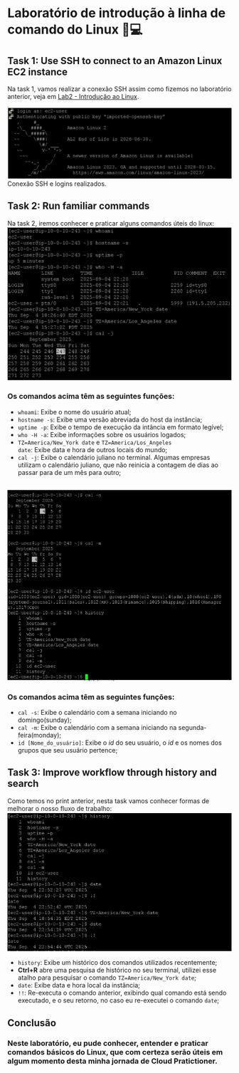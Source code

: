 # Laboratório de introdução à linha de comando do Linux 🐧💻

## Task 1: Use SSH to connect to an Amazon Linux EC2 instance

Na task 1, vamos realizar a conexão SSH assim como fizemos no laboratório anterior, veja em [Lab2 - Introdução ao Linux](https://github.com/RodrigoArraes07/Labs-AWS/blob/main/Lab2-IntroducaoLinux/README.md).

![](images/2025-09-04-20-08-20.png)
<br> Conexão SSH e logins realizados.

## Task 2: Run familiar commands

Na task 2, iremos conhecer e praticar alguns comandos úteis do linux: <br>
![](images/2025-09-04-20-11-21.png)

<h3> Os comandos acima têm as seguintes funções: </h3>

- <code>whoami</code>: Exibe o nome do usuário atual;
- <code>hostname -s</code>: Exibe uma versão abreviada do host da instância;
- <code>uptime -p</code>: Exibe o tempo de execução da intância em formato legível;
- <code>who -H -a</code>: Exibe informações sobre os usuários logados;
- <code>TZ=America/New_York date</code> e <code>TZ=America/Los_Angeles date</code>: Exibe data e hora de outros locais do mundo;
 - <code>cal -j</code>: Exibe o calendário juliano no terminal. Algumas empresas utilizam o calendário juliano, que não reinicia a contagem de dias ao passar para de um mês para outro;


 <br> ![](images/2025-09-04-20-34-27.png)

 <h3> Os comandos acima têm as seguintes funções: </h3>

 - <code>cal -s</code>: Exibe o calendário com a semana iniciando no domingo(sunday);
 - <code>cal -m</code>: Exibe o calendário com a semana iniciando na segunda-feira(monday);
 - <code>id [Nome_do_usuário]</code>: Exibe o *id* do seu usuário, o *id* e os nomes dos grupos que seu usuário pertence;
 
 
 ## Task 3: Improve workflow through history and search
 Como temos no print anterior, nesta task vamos conhecer formas de melhorar o nosso fluxo de trabalho:
 ![](images/2025-09-04-21-25-18.png)
 - <code>history</code>: Exibe um histórico dos comandos utilizados recentemente;
 - **Ctrl+R** abre uma pesquisa de histórico no seu terminal, utilizei esse atalho para pesquisar o comando <code>TZ=America/New_York date</code>;
 - <code>date</code>: Exibe data e hora local da instância;
 - <code>!!</code>: Re-executa o comando anterior, exibindo qual comando está sendo executado, e o seu retorno, no caso eu re-executei o comando <code>date</code>;

 ## Conclusão
 <h3>Neste laboratório, eu pude conhecer, entender e praticar comandos básicos do Linux, que com certeza serão úteis em algum momento desta minha jornada de Cloud Pratictioner.</h3>
